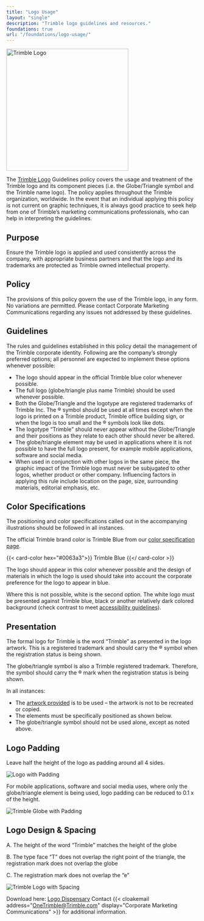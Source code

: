 ```yaml
---
title: "Logo Usage"
layout: "single"
description: "Trimble logo guidelines and resources."
foundations: true
url: "/foundations/logo-usage/"
---
```


<img src="/img/trimble-logo.svg" width="320" class="mb-2" alt="Trimble Logo">

The [Trimble Logo](https://sites.google.com/trimble.com/brand-refresh-2021/resources?authuser=0) Guidelines policy covers the usage and treatment of the Trimble logo and its component pieces (i.e. the Globe/Triangle symbol and the Trimble name logo). The policy applies throughout the Trimble organization, worldwide. In the event that an individual applying this policy is not current on graphic techniques, it is always good practice to seek help from one of Trimble’s marketing communications professionals, who can help in interpreting the guidelines.

## Purpose

Ensure the Trimble logo is applied and used consistently across the company, with appropriate business partners and that the logo and its trademarks are protected as Trimble owned intellectual property.

## Policy

The provisions of this policy govern the use of the Trimble logo, in any form. No variations are permitted. Please contact Corporate Marketing Communications regarding any issues not addressed by these guidelines.

## Guidelines

The rules and guidelines established in this policy detail the management of the Trimble corporate identity. Following are the company’s strongly preferred options; all personnel are expected to implement these options whenever possible:

- The logo should appear in the official Trimble blue color whenever possible.
- The full logo (globe/triangle plus name Trimble) should be used whenever possible.
- Both the Globe/Triangle and the logotype are registered trademarks of Trimble Inc. The ® symbol should be used at all times except when the logo is printed on a Trimble product, Trimble office building sign, or when the logo is too small and the ® symbols look like dots.
- The logotype “Trimble” should never appear without the Globe/Triangle and their positions as they relate to each other should never be altered.
- The globe/triangle element may be used in applications where it is not possible to have the full logo present, for example mobile applications, software and social media.
- When used in conjunction with other logos in the same piece, the graphic impact of the Trimble logo must never be subjugated to other logos, whether product or other company. Influencing factors in applying this rule include location on the page, size, surrounding materials, editorial emphasis, etc.

## Color Specifications

The positioning and color specifications called out in the accompanying illustrations should be followed in all instances.

The official Trimble brand color is Trimble Blue from our [color specification page](https://brandfolder.com/trimble-brandfolder/trimble#!asset/q8g55hvc98w64r6wrt7v7frn).

{{< card-color hex="#0063a3">}}
Trimble Blue
{{</ card-color >}}

The logo should appear in this color whenever possible and the design of materials in which the logo is used should take into account the corporate preference for the logo to appear in blue.

Where this is not possible, white is the second option. The white logo must be presented against Trimble blue, black or another relatively dark colored background (check contrast to meet [accessibility guidelines](/foundations/accessibility/)).

## Presentation

The formal logo for Trimble is the word “Trimble” as presented in the logo artwork. This is a registered trademark and should carry the ® symbol when the registration status is being shown.

The globe/triangle symbol is also a Trimble registered trademark. Therefore, the symbol should carry the ® mark when the registration status is being shown.

In all instances:

- The [artwork provided](https://brandfolder.com/trimble-brandfolder/trimble) is to be used – the artwork is not to be recreated or copied.
- The elements must be specifically positioned as shown below.
- The globe/triangle symbol should not be used alone, except as noted above.

## Logo Padding

Leave half the height of the logo as padding around all 4 sides.

![Logo with Padding](/img/Trimble-Logo-Breathing-Space.png)

For mobile applications, software and social media uses, where only the globe/triangle element is being used, logo padding can be reduced to 0.1 x of the height.

![Trimble Globe with Padding](/img/Trimble-Globe.png)

## Logo Design & Spacing

A. The height of the word “Trimble” matches the height of the globe

B. The type face “T” does not overlap the right point of the triangle, the registration mark does not overlap the globe

C. The registration mark does not overlap the “e”

![Trimble Logo with Spacing](/img/Trimble-Logo-Spacing.png)

Download here: [Logo Dispensary](https://brandfolder.com/trimble-brandfolder/trimble)
Contact {{< cloakemail address="OneTrimble@Trimble.com" display="Corporate Marketing Communications" >}} for additional information.
